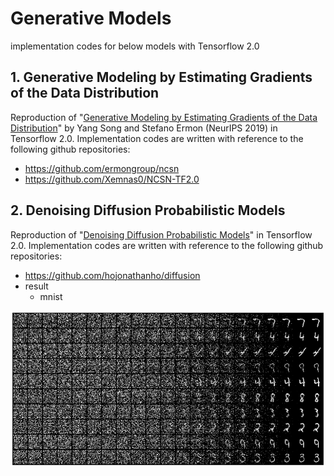 # Generative Models

implementation codes for below models with Tensorflow 2.0

## 1. Generative Modeling by Estimating Gradients of the Data Distribution
Reproduction of "[Generative Modeling by Estimating Gradients of the Data Distribution](https://arxiv.org/abs/1907.05600)" by Yang Song and Stefano Ermon (NeurIPS 2019) in Tensorflow 2.0.
Implementation codes are written with reference to the following github repositories:
- https://github.com/ermongroup/ncsn
- https://github.com/Xemnas0/NCSN-TF2.0

## 2. Denoising Diffusion Probabilistic Models
Reproduction of "[Denoising Diffusion Probabilistic Models](https://arxiv.org/abs/2006.11239)" in Tensorflow 2.0.
Implementation codes are written with reference to the following github repositories:
- https://github.com/hojonathanho/diffusion
- result
    - mnist
<center><img  src="https://github.com/an-seunghwan/generative/blob/main/ddpm/assets/mnist_samples_0.0002_32_1000_0.0001_0.02.png?raw=true" width="800"  height="250"></center>

<!-- ## 2. Gaussian Process Prior Variational Autoencoders
- https://github.com/ratschlab/SVGP-VAE -->